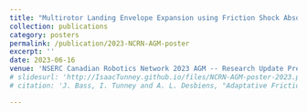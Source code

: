 ```yaml
---
title: "Multirotor Landing Envelope Expansion using Friction Shock Absorbers"
collection: publications
category: posters
permalink: /publication/2023-NCRN-AGM-poster
excerpt: ''
date: 2023-06-16
venue: 'NSERC Canadian Robotics Network 2023 AGM -- Research Update Presentation to Partners'
# slidesurl: 'http://IsaacTunney.github.io/files/NCRN-AGM-poster-2023.pdf'
# citation: 'J. Bass, I. Tunney and A. L. Desbiens, "Adaptative Friction Shock Absorbers and Reverse Thrust for Fast Multirotor Landing on Inclined Surfaces," in IEEE Conference, Kyoto (Japan), October 2022

---
```


<!-- The contents above will be part of a list of publications, if the user clicks the link for the publication than the contents of section will be rendered as a full page, allowing you to provide more information about the paper for the reader. When publications are displayed as a single page, the contents of the above "citation" field will automatically be included below this section in a smaller font. -->